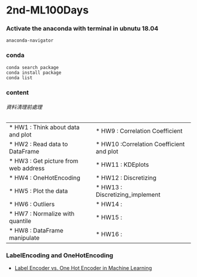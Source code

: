 # 2nd-ML100Days
### Activate the anaconda with terminal in ubnutu 18.04
```bash= 
anaconda-navigator
```
### conda 
```bash= 
conda search package
conda install package
conda list
```

### content
###### 資料清理前處理
<table border="0">
 <tr><td>* HW1 : Think about data and plot</td>
     <td>* HW9 : Correlation Coefficient</td></tr>
 <tr><td>* HW2 : Read data to DataFrame</td>
     <td>* HW10 :Correlation Coefficient and plot</td></tr>
 <tr><td>* HW3 : Get picture from web address</td>
     <td>* HW11 : KDEplots</td></tr>
 <tr><td>* HW4 : OneHotEncoding</td>
     <td>* HW12 : Discretizing</td></tr>
 <tr><td>* HW5 : Plot the data</td>
     <td>* HW13 : Discretizing_implement</td></tr>
 <tr><td>* HW6 : Outliers</td>
     <td>* HW14 : </td></tr>
 <tr><td>* HW7 : Normalize with quantile</td>
     <td>* HW15 : </td></tr>
 <tr><td>* HW8 : DataFrame manipulate</td>
     <td>* HW16 : </td></tr>
</table>

### LabelEncoding and OneHotEncoding
* [Label Encoder vs. One Hot Encoder in Machine Learning](https://medium.com/@contactsunny/label-encoder-vs-one-hot-encoder-in-machine-learning-3fc273365621)
